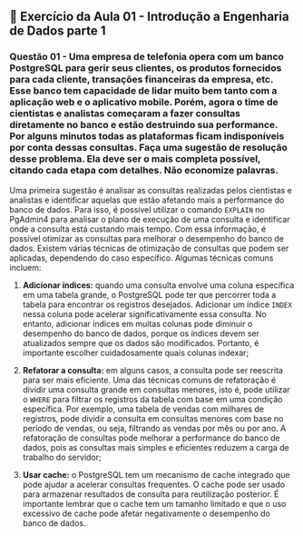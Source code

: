 ## 📝 Exercício da Aula 01 - Introdução a Engenharia de Dados parte 1

### Questão 01 - Uma empresa de telefonia opera com um banco PostgreSQL para gerir seus clientes, os produtos fornecidos para cada cliente, transações financeiras da empresa, etc. Esse banco tem capacidade de lidar muito bem tanto com a aplicação web e o aplicativo mobile. Porém, agora o time de cientistas e analistas começaram a fazer consultas diretamente no banco e estão destruindo sua performance. Por alguns minutos todas as plataformas ficam indisponíveis por conta dessas consultas. Faça uma sugestão de resolução desse problema. Ela deve ser o mais completa possível, citando cada etapa com detalhes. Não economize palavras.

Uma primeira sugestão é analisar as consultas realizadas pelos cientistas e analistas e identificar aquelas que estão afetando mais a performance do banco de dados. Para isso, é possível utilizar o comando `EXPLAIN` no PgAdmin4 para analisar o plano de execução de uma consulta e identificar onde a consulta está custando mais tempo. Com essa informação, é possível otimizar as consultas para melhorar o desempenho do banco de dados. Existem várias técnicas de otimização de consultas que podem ser aplicadas, dependendo do caso específico. Algumas técnicas comuns incluem:

1. **Adicionar índices:** quando uma consulta envolve uma coluna específica em uma tabela grande, o PostgreSQL pode ter que percorrer toda a tabela para encontrar os registros desejados. Adicionar um índice `INDEX` nessa coluna pode acelerar significativamente essa consulta. No entanto, adicionar índices em muitas colunas pode diminuir o desempenho do banco de dados, porque os índices devem ser atualizados sempre que os dados são modificados. Portanto, é importante escolher cuidadosamente quais colunas indexar;

2. **Refatorar a consulta:** em alguns casos, a consulta pode ser reescrita para ser mais eficiente. Uma das técnicas comuns de refatoração é dividir uma consulta grande em consultas menores, isto é, pode utilizar o `WHERE` para filtrar os registros da tabela com base em uma condição específica. Por exemplo, uma tabela de vendas com milhares de registros, pode dividir a consulta em consultas menores com base no período de vendas, ou seja, filtrando as vendas por mês ou por ano. A refatoração de consultas pode melhorar a performance do banco de dados, pois as consultas mais simples e eficientes reduzem a carga de trabalho do servidor;

3. **Usar cache:** o PostgreSQL tem um mecanismo de cache integrado que pode ajudar a acelerar consultas frequentes. O cache pode ser usado para armazenar resultados de consulta para reutilização posterior. É importante lembrar que o cache tem um tamanho limitado e que o uso excessivo de cache pode afetar negativamente o desempenho do banco de dados.
